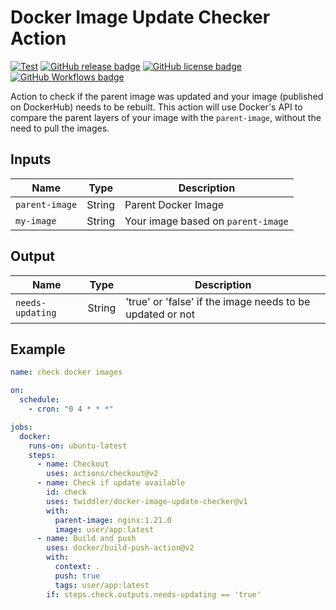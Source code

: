# Docker Image Update Checker Action

[![Test](https://github.com/twiddler/docker-image-update-checker/actions/workflows/test.yml/badge.svg)](https://github.com/twiddler/docker-image-update-checker/actions/workflows/test.yml)
[![GitHub release badge](https://badgen.net/github/release/twiddler/docker-image-update-checker/stable)](https://github.com/twiddler/docker-image-update-checker/releases/latest)
[![GitHub license badge](https://badgen.net/github/license/twiddler/docker-image-update-checker)](https://github.com/twiddler/docker-image-update-checker/blob/main/LICENSE)
[![GitHub Workflows badge](https://badgen.net/runkit/twiddler/twiddler-workflow)](https://github.com/search?q=docker-image-update-checker+path%3A.github%2Fworkflows%2F+language%3AYAML&type=Code)

Action to check if the parent image was updated and your image (published on DockerHub) needs to be rebuilt. This action will use Docker's API to compare the parent layers of your image with the `parent-image`, without the need to pull the images.

## Inputs

| Name           | Type   | Description                        |
| -------------- | ------ | ---------------------------------- |
| `parent-image` | String | Parent Docker Image                |
| `my-image`     | String | Your image based on `parent-image` |

## Output

| Name             | Type   | Description                                               |
| ---------------- | ------ | --------------------------------------------------------- |
| `needs-updating` | String | 'true' or 'false' if the image needs to be updated or not |

## Example

```yaml
name: check docker images

on:
  schedule:
    - cron: "0 4 * * *"

jobs:
  docker:
    runs-on: ubuntu-latest
    steps:
      - name: Checkout
        uses: actions/checkout@v2
      - name: Check if update available
        id: check
        uses: twiddler/docker-image-update-checker@v1
        with:
          parent-image: nginx:1.21.0
          image: user/app:latest
      - name: Build and push
        uses: docker/build-push-action@v2
        with:
          context: .
          push: true
          tags: user/app:latest
        if: steps.check.outputs.needs-updating == 'true'
```
